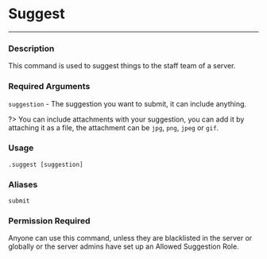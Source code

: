 # Suggest
---
### Description
This command is used to suggest things to the staff team of a server.
### Required Arguments
`suggestion` - The suggestion you want to submit, it can include anything.

?> You can include attachments with your suggestion, you can add it by attaching it as a file, the attachment can be `jpg`, `png`, `jpeg` or `gif`.
### Usage
```
.suggest [suggestion]
```
### Aliases
`submit`
### Permission Required
Anyone can use this command, unless they are blacklisted in the server or globally or the server admins have set up an Allowed Suggestion Role.
